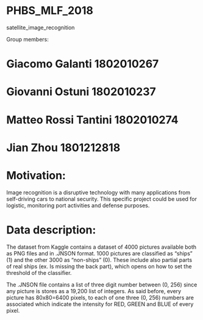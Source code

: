 # PHBS_MLF_2018
satellite_image_recognition

Group members:
# Giacomo Galanti 1802010267
# Giovanni Ostuni 1802010237
# Matteo Rossi Tantini 1802010274
# Jian Zhou 1801212818

# Motivation:
 
Image recognition is a disruptive technology with many applications from self-driving cars to national security. This specific project could be used for logistic, monitoring port activities and defense purposes.
 
# Data description:

The dataset from Kaggle contains a dataset of 4000 pictures available both as PNG files and in .JNSON format. 1000 pictures are classified as “ships” (1) and the other 3000 as “non-ships” (0). These include also partial parts of real ships (ex. Is missing the back part), which opens on how to set the threshold of the classifier.

The .JNSON file contains a list of three digit number between (0, 256) since any picture is stores as a 19,200 list of integers. As said before, every picture has 80x80=6400 pixels, to each of one three (0, 256) numbers are associated which indicate the intensity for RED, GREEN and BLUE of every pixel.
